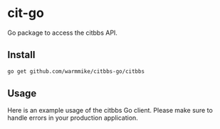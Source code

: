 # cit-go

Go package to access the citbbs API.


## Install

```bash
go get github.com/warmmike/citbbs-go/citbbs
```

## Usage

Here is an example usage of the citbbs Go client. Please make sure to
handle errors in your production application.

